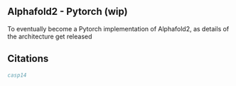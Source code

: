 ## Alphafold2 - Pytorch (wip)

To eventually become a Pytorch implementation of Alphafold2, as details of the architecture get released

## Citations

```bibtex
casp14
```

